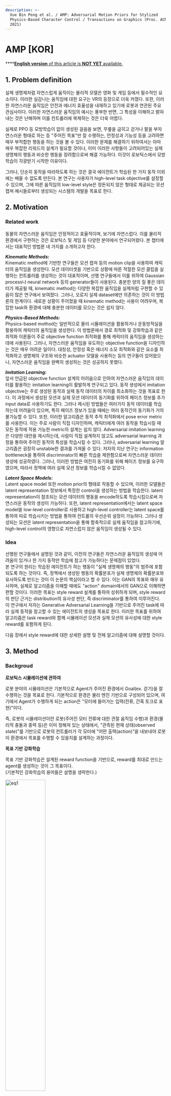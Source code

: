 ```yaml
---
description: >-
  Xue Bin Peng et al. / AMP: Adversarial Motion Priors for Stylized
  Physics-Based Character Control / Transactions on Graphics (Proc. ACM SIGGRAPH
  2021)
---
```


# AMP \[KOR]

****[**English version** of this article is **NOT YET** available.](https://www.google.com)

## 1. Problem definition

실제 생명체처럼 자연스럽게 움직이는 물리적 모델은 영화 및 게임 등에서 필수적인 요소이다. 이러한 실감나는 움직임에 대한 요구는 VR의 등장으로 더욱 커졌다. 또한, 이러한 자연스러운 움직임은 안전과 에너지 효율성을 내재하고 있기에 로봇과 연관된 주요 관심사이다. 이러한 자연스러운 움직임의 예시는 풍부한 반면, 그 특성을 이해하고 밝혀내는 것은 난해하며 이를 컨트롤러에 복제하는 것은 더욱 어렵다.

실제로 PPO 등 모방학습이 없이 생성된 걸음을 보면, 무릎을 굽히고 걷거나 팔을 부자연스러운 형태로 하는 등 "주어진 목표"만 잘 수행하는, 안정성과 기능성 등을 고려하면 매우 부적합한 행동을 하는 것을 볼 수 있다. 이러한 문제를 해결하기 위하여서는 아마 매우 복잡한 리워드의 설계가 필요할 것이나, 이미 이러한 사항들이 고려되어있는 실제 생명체의 행동과 비슷한 행동을 장려함으로써 해결 가능하다. 이것이 로보틱스에서 모방학습이 각광받기 시작한 이유이다.

그러나, 단순히 동작을 따라하도록 하는 것은 결국 에이전트가 학습된 한 가지 동작 이외에는 배울 수 없도록 만든다. 본 연구는 사용자가 high-level task objective를 설정할 수 있으며, 그에 따른 움직임의 low-level style은 정돈되지 않은 형태로 제공되는 모션 캡쳐 예시들로부터 생성되는 시스템의 개발을 목표로 한다.

###


## 2. Motivation

### Related work

동물의 자연스러운 움직임은 안정적이고 효율적이며, 보기에 자연스럽다. 이를 물리적 환경에서 구현하는 것은 로보틱스 및 게임 등 다양한 분야에서 연구되어왔다. 본 챕터에서는 대표적인 방법론 네 가지를 소개하고자 한다.

**_Kinematic Methods:_**  
Kinematic method에 기반한 연구들은 모션 캡쳐 등의 motion clip을 사용하여 캐릭터의 움직임을 생성한다. 모션 데이터셋을 기반으로 상황에 따른 적절한 모션 클립을 실행하는 컨트롤러를 생성하는 것이 대표적이며, 선행 연구들에서 이를 위하여 Gaussian process나 neural network 등의 generator들이 사용된다. 충분한 양의 질 좋은 데이터가 제공될 때, kinematic method는 다양한 복잡한 움직임을 실제처럼 구현할 수 있음이 많은 연구에서 보여졌다. 그러나, 오로지 실제 dataset에만 의존하는 것이 이 방법론의 한계이다. 새로운 상황이 주어졌을 때 kinematic method는 사용이 어려우며, 복잡한 task와 환경에 대해 충분한 데이터를 모으는 것은 쉽지 않다.

**_Physics-Based Methods:_**  
Physics-based mothod는 일반적으로 물리 시뮬레이션을 활용하거나 운동방적실을 활용하여 캐릭터의 움직임을 생성한다. 이 방법론에서 경로 최적화 및 강화학습과 같은 최적화 이론들이 주로 objective function 최적화를 통해 캐릭터의 움직임을 생성하는 데에 사용된다. 그러나, 자연스러운 움직임을 유도하는 objective function을 디자인하는 것은 매우 어려운 일이다. 대칭성, 안정성 혹은 에너지 소모 최적화와 같은 요소를 최적화하고 생명체의 구조와 비슷한 actuator 모델을 사용하는 등의 연구들이 있어왔으나, 자연스러운 움직임을 완벽히 생성하는 것은 성공하지 못했다.

**_Imitation Learning:_**  
앞서 언급된 objective function 설계의 어려움으로 인하여 자연스러운 움직임의 데이터를 활용하는 imitation learning이 활발하게 연구되고 있다. 동작 생성에서 imitation objective는 주로 생성된 동작과 실제 동작 데이터의 차이를 최소화하는 것을 목표로 한다.  이 과정에서 생성된 모션과 실제 모션 데이터의 동기화를 위하여 페이즈 정보를 추가 input data로 사용하기도 한다. 그러나 제시된 방법들은 여러가지 동작 데이터를 학습하는데 어려움이 있으며, 특히 페이즈 정보가 있을 때에는 여러 동작간의 동기화가 거의 불가능할 수 있다. 또한, 이러한 알고리즘은 동작 추적 최적화에서 pose error metric를 사용한다. 이는 주로 사람이 직접 디자인하며, 캐릭터에게 여러 동작을 학습시킬 때 모든 동작에 적용 가능한 metric의 설계는 쉽지 않다. Adversarial imitation learning은 다양한 대안을 제시하는데, 사람이 직접 설계하지 않고도 adversarial learning 과정을 통하여 주어진 동작의 특성을 학습시킬 수 있다. 그러나, adversarial learning 알고리즘은 굉장히 unstable한 결과를 가져올 수 있다. 저자의 지난 연구는 information bottleneck을 통하여 discriminator의 빠른 학습을 제한함으로써 자연스러운 데이터 생성에 성공하였다. 그러나, 이러한 방법은 여전히 동기화를 위해 페이즈 정보를 요구하였으며, 따라서 정책에 여러 실제 모션 정보를 학습시킬  수 없었다.

**_Latent Space Models:_**  
Latent space model 또한 motion prior의 형태로 작동할 수 있으며, 이러한 모델들은 latent representation 정보에서 특정한 control을 생성하는 방법을 학습한다. latent representation이 참조되는 모션 데이터의 행동을 encode하도록 학습시킴으로써 자연스러운 동작의 생성이 가능하다. 또한, latent representation에서는 latent space model을 low-level controller로 사용하고 high-level controller는 latent space를 통하여 따로 학습시키는 방법을 통하여 컨트롤의 우선순위 설정이 가능하다. 그러나 생성되는 모션은 latent representation을 통해 함축적으로 실제 움직임을 참고하기에, high-level control의 영향으로 자연스럽지 않은 움직임이 생성될 수 있다.



### Idea

선행된 연구들에서 설명된 것과 같이, 이전의 연구들은 자연스러운 움직임의 생성에 어려움이 있거나 한 가지 동작만 학습에 참고가 가능하다는 문제점이 있었다.  
본 연구의 원리는 학습된 에이전트가 하는 행동이 "실제 생명체의 행동"의 범주에 포함되도록 하는 것이다. 즉, 정책에서 생성된 행동의 확률분포가 실제 생명체의 확률분포와 유사하도록 만드는 것이 이 논문의 핵심이라고 할 수 있다. 이는 GAN의 목표와 매우 유사하며, 실제로 알고리즘을 이해할 때에도 "action" domain에서의 GAN으로 이해하면 편할 것이다. 이러한 목표는 style reward 설계를 통하여 성취하게 되며, style reward의 판단 근거는 distribution의 유사성 판단, 즉 discriminator를 통하여 이루어진다.  
이 연구에서 저자는 Generative Adversarial Learning을 기반으로 주어진 task에 따라 실제 동작을 참고할 수 있는 에이전트의 생성을 목표로 한다. 이러한 목표를 위하여 알고리즘은 task reward와 함께 시뮬레이션 모션과 실제 모션의 유사성에 대한 style reward를 포함하게 된다.

다음 장에서 style reward에 대한 상세한 설명 및 전체 알고리즘에 대해 설명할 것이다.





## 3. Method

### Backgroud

**로보틱스 시뮬레이션에 관하여**  

로봇 분야의 시뮬레이션은 기본적으로 Agent가 주어진 환경에서 Goal(ex. 걷기)을 잘 수행하는 것을 목표로 한다. 기본적으로 환경은 물리 엔진 기반으로 구성되어 있으며, 여기에서 Agent가 수행하게 되는 action은 "모터에 들어가는 입력(전류, 간혹 토크로 표현)"이다.

즉, 로봇의 시뮬레이션이란 로봇(주어진 모터 전류에 대한 관절 움직임 수행)과 환경(물리적 충돌과 중력 등)은 이미 정해져 있는 상태에서, "관측된 현재 상태(observed state)"를 기반으로 로봇의 컨트롤러가 각 모터에 "어떤 출력(action)"을 내보내야 로봇이 환경에서 목표를 수행할 수 있을지를 설계하는 과정이다.  


**목표 기반 강화학습**

목표 기반 강화학습은 설계된 reward function을 기반으로, reward를 최대로 만드는 agent를 생성하는 것이 그 목표이다.  
(기본적인 강화학습의 용어들은 설명을 생략한다.)

<img src="/.gitbook/assets/57/eq1.png" width="50%" alt="eq1">

결과적으로, agent는 위 수식으로 정의된 optimization objective를 최대치로 하는 policy를 학습하게 된다.  
본 논문에서는 [PPO 알고리즘](https://arxiv.org/abs/1707.06347)을 기반으로 agent를 학습시킨다.



**Generative Adversarial Imitation Learining**

이 연구의 핵심은 [GAIL 알고리즘](https://papers.nips.cc/paper/6391-generative-adversarial-imitation-learning.pdf)을 사용한 motion prior의 생성이다.

GAIL 알고리즘의 objective는 다음과 같다.

<img src="/.gitbook/assets/57/eq2.png" width="50%" height="50%" alt="eq2">

또한, reward는 아래 수식으로 정의된다.

<img src="/.gitbook/assets/57/eq3.png" width="50%" height="50%" alt="eq3">
  
(바탕이 되는 알고리즘은 [GAN](https://papers.nips.cc/paper/5423-ge...al-nets.pdf)과 같으며, data가 아닌 state-action을 대상으로 한다)  
위와 같은 optimization을 통하여 agent는 실제 모션 캡쳐 데이터의 distribution과 최대한 구분이 불가능한 action을 생성하게 된다.


### Notations

**기본 Notations**  
$$g$$: 목표  
$$s$$: 상태(state)  
$$a$$: 행동(action)  
$$\pi$$: 정책(policy)

**논문의 Notatations**  
$$M$$: 실제 사람의 모션클립 데이터 도메인  
$$d^{M}$$: 실제 사람 행동의 probability distribution  
$$d^{\pi}$$: 정책을 통해 생성된 probability distribution  

### System

![fig2](/.gitbook/assets/57/fig2.png)
<img src="/.gitbook/assets/57/fig2.png" width="50%" height="50%" alt="fig2">

위의 그림은 본 논문의 전체 시스템 구조도이다. 이를 기반으로 제안된 알고리즘을 설명할 것이다.  
앞서 말한 것과 같이, 본 논문의 전체 구조는 PPO agent를 학습시키는 것이 주요 내용이다.  
위 agent는 다음과 같은 reward function를 최대화 할 수 있도록 학습된다.

![eq4](/.gitbook/assets/57/eq4.png)

위 수식에서 $$r^G$$는 high-level의 목표(ex. 특정 지점 향하기, 공 드리블 등)에 대한 reward이며, 이는 직접 디자인된 간단한 수식이 될 것이다.  
반면에, $$r^S$$는 agent가 생성하는 움직임에 대한 *style-reward*이다.  
Style reward를 통하여 agent는 최대한 주어진 motion data와 유사한 동작을 생성하도록 학습된다.  
이 style reward의 결정이 본 연구의 핵심 내용이 될 것이다.  
$$w^G$$와 $$w^S$$는 각 reward에 대한 가중치이다. 본 연구에서 모든 내용은 두 가중치 모두 0.5로 설정하여 진행되었다.  


### Style reward

앞서 밝혔듯, style reward는 GAIL 알고리즘에서 판단된다.  
그러나 모션 클립들은 action이 아닌 state의 형태로 제공된다.  
따라서 action이 아닌 state transitions에 기반하여 알고리즘이 최적화되며, 이는 GAIL objective를 다음과 같이 변경하게 된다.  
![eq5](/.gitbook/assets/57/eq5.png)

이에 더해서, 본 논문에서는 [선행 연구](https://doi.org/10.1109/ICCV.2017.304)에 기반하여 vanishing gradient의 방지를 위하여 cross-entropy 가 아닌 least-squares loss에 기반하여 discriminator를 최적화한다.  
이에 따라 최종적인 GAIL 알고리즘의 objective는 다음과 같은 형태로 바뀐다.  

![eq6](/.gitbook/assets/57/eq6.png)

그리고, style reward는 앞서 형성된 objective를 기반으로 다음과 같이 정해진다.

![eq7](/.gitbook/assets/57/eq7.png)

위 reward가 앞서 정의된 style-reward로 사용된다.



### Discriminator observations

앞서 discriminator가 state transtion에 기반함을 설명하였다.  
그렇다면, discriminator의 관찰 대상이 될 feature들이 필요하다.  
본 연구는 다음과 같은 feature들의 집합을 input(observed states)으로 사용하였다.

  * Global coordinate에서 캐릭터의 원점(pelvis)의 선속도 및 회전속도
  * 각 joint의 local rotation / velocity
  * 각 end-effector의 local coordinate


### Training

본 연구의 actor(generator), critic, 그리고 discriminator는 모두 2-layer 1024 and 512 ReLU 네트워크 구조에 기반한다.

전체 학습 알고리즘은 다음과 같다.

![algorithm](/.gitbook/assets/57/algorithm.png)  



## 4. Experiment & Result

### Experimental setup

* Dataset
  
  Descriminator가 비교하게 될 실제 motion data를 위하여 여러 사람의 motion capture data가 사용되었다.  
  복잡한 task의 경우, 하나의 task에 여러 motion data가 함께 사용되기도 하였다.
  
* Baselines
  
  비교에는 저자의 이전 연구인 [Deepmimic 알고리즘](https://doi.org/10.1145/3197517.3201311)으로 생성된 데이터가 사용되었다.  
  (해당 연구가 state-of-the-art 이었기 때문)

* Training setup
  
  실험된 high-level task들은 다음과 같다.
  
  * Target heading: 캐릭터가 정해진 heading direction을 향하여 target speed에 맞춰 움직인다.
  * Target location: 캐릭터가 특정 target location을 향해 움직인다.
  * Dribbling: 복잡한 task에 대한 평가를 위하여, 캐릭터는 축구공을 target location으로 옮기는 task를 수행한다.
  * Strike: 다양한 모션 정보를 혼합할 수 있는지 평가하기 위하여, 캐릭터가 target object를 정해진 end-effector로 타격하는 task를 수행한다.
  * Obstacles: 복잡한 환경에서 시각적 인식 정보와 interaction이 가능한지 평가하기 위하여, 캐릭터가 장애물로 채워진 지형을 가로지르는 task를 수행한다.
  
* Evaluation metric
  
  Task에 대한 평가로는 task return 값을 사용하였으며, 주어진 동작과의 유사성 비교에는 average pose error가 계산되었다. 특정 time step에서의 pose error의 계산식은 다음과 같다.
  
  ![eq10](/.gitbook/assets/57/eq10.png)



### Result

![fig3](/.gitbook/assets/57/fig3.png)

[저자가 공개한 동영상](https://youtu.be/wySUxZN_KbM)에서 확인할 수 있듯, 제시된 방법들로 훈련된 agent는 복잡한 환경과 다양한 task들에 대하여 굉장히 뛰어난 성능을 보였으며 생성된 움직임 또한 사람처럼 자연스러움을 확인할 수 있다.

제시된 task들에 대한 return값은 다음과 같으며, 실제 실행에서 문제 없이 여러 움직임을 조합하여 task를 달성하는 모습을 보여준다.

![table1](/.gitbook/assets/57/table1.png)

기존의 state-of-the-art와 비교하였을 때, 다음의 표에서 볼 수 있듯 동작의 재현에서는 정량적으로 조금 낮은 수치를 보여준다. 그러나 절대적인 수치로 보았을 때 부족함이 없는 수준이며, 하나의 motion data만을 사용하는 기존의 방법과 비교하여 이 연구에서는 에이전트가 task에 따라 여러 motion data 중에 필요한 동작을 수행한다.

![table3](/.gitbook/assets/57/table3.png)



## 5. Conclusion

본 논문은 현재 locomotion simulation의 state-of-the-art이다.

이 논문의 가장 큰 기여는 agent가 여러 동작 데이터들을 한번에 학습하며, 주어진 상황에 맞춰 필요한 motion을 생성한다는 것이다.

동영상에서 볼 수 있듯, strike task에서 agent는 자연스럽게 object로 걸어가 주먹을 뻗어 object를 타격한다.  
이 동작의 학습에 사용된 것은 오직 실제 사람의 걷는 동작과 주먹을 뻗는 동작 데이터 뿐이다.

마찬가지로, 장애물 지형에서의 달리기 등 놀라울 정도로 복잡한 과정을 수행하는 것에 비하여 학습에 필요로 하는 data는 매우 단순하며 쉽게 얻을 수 있다. 딥러닝의 가장 큰 어려움 중 하나가 학습을 위한 충분한 데이터의 획득이라는 사실을 감안할 때, 이러한 특성은 굉장한 장점으로 생각할 수 있다.

이 연구의 결과는 로봇, 게임, 에니메이션 등 다양한 분야에 큰 진보를 가져다 줄 것으로 기대된다.



### Take home message (오늘의 교훈)

> 본 연구는 기존의 알고리즘들만을 적절히 조합하여 최고의 성과를 얻었다.
>
> 새로운 연구들에 대한 끊임없는 공부와 시도가 중요하다.

## Author / Reviewer information

{% hint style="warning" %}
You don't need to provide the reviewer information at the draft submission stage.
{% endhint %}

### Author

**안성빈 (Seongbin An)**

* KAIST Robotics Program
* I am really new to this field. Thanks in advance for any advice.
* sbin@kaist.ac.kr

### Reviewer

1. Korean name (English name): Affiliation / Contact information
2. Korean name (English name): Affiliation / Contact information
3. ...

## Reference & Additional materials

1. Peng, Xue Bin, et al. "AMP: Adversarial Motion Priors for Stylized Physics-Based Character Control." arXiv preprint arXiv:2104.02180 (2021).
2. [Official GitHub repository](https://github.com/xbpeng/DeepMimic)
3. Schulman, John, et al. "Proximal policy optimization algorithms." arXiv preprint arXiv:1707.06347 (2017).
4. Ho, Jonathan, and Stefano Ermon. "Generative adversarial imitation learning." Advances in neural information processing systems 29 (2016): 4565-4573.
5. Peng, Xue Bin, et al. "Deepmimic: Example-guided deep reinforcement learning of physics-based character skills." ACM Transactions on Graphics (TOG) 37.4 (2018): 1-14.
6. Goodfellow, Ian, et al. "Generative adversarial nets." Advances in neural information processing systems 27 (2014).
